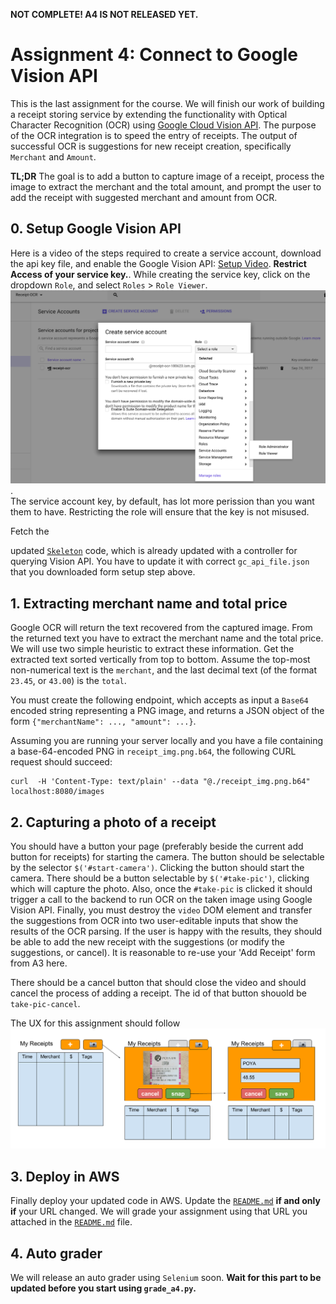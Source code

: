 **NOT COMPLETE! A4 IS NOT RELEASED YET.**

# Assignment 4: Connect to Google Vision API
This is the last assignment for the course. We will finish our work of building a
receipt storing service by extending the functionality with Optical Character
Recognition (OCR) using [Google Cloud Vision
API](https://cloud.google.com/vision/).  The purpose of the OCR integration is to
speed the entry of receipts.  The output of successful OCR is suggestions for
new receipt creation, specifically `Merchant` and `Amount`.

**TL;DR**
The goal is to add a button to capture image of a receipt, process the image to
extract the merchant and the total amount, and prompt the user to add the
receipt with suggested merchant and amount from OCR.

## 0. Setup Google Vision API  
   Here is a video of the steps required to create a service account, download
   the api key file, and enable the Google Vision API:
   [Setup Video](./setup.mp4).  **Restrict Access of your service key.**. While
   creating the service key, click on the dropdown `Role`, and select `Roles` >
   `Role Viewer`.
   ![How to set roles?](./roles.png).  
   The service account key, by default, has lot more perission than you want
   them to have. Restricting the role will ensure that the key is not misused.
   
   <!-- After this account with Google Cloud Platform, enable the Vision
   API. Follow -->
   <!-- the steps
   [here](https://cloud.google.com/functions/docs/tutorials/ocr). --> Fetch the
   updated [`Skeleton`](https://github.com/amfleming/skeleton) code, which is
   already updated with a controller for querying Vision API. You have to update
   it with correct `gc_api_file.json` that you downloaded form setup step above.  

## 1. Extracting merchant name and total price  
   Google OCR will return the text recovered from the captured image.  From the
   returned text you have to extract the merchant name and the total price. We
   will use two simple heuristic to extract these information. Get the extracted
   text sorted vertically from top to bottom. Assume the top-most non-numerical
   text is the `merchant`, and the last decimal text (of the format `23.45`, or
   `43.00`) is the `total`.  
   
   You must create the following endpoint, which accepts as input a `Base64`
   encoded string representing a PNG image, and returns a JSON object of the
   form `{"merchantName": ..., "amount": ...}`.


   Assuming you are running your server locally and you have a file containing a
   base-64-encoded PNG in `receipt_img.png.b64`, the following CURL request should
   succeed:
   ```
   curl  -H 'Content-Type: text/plain' --data "@./receipt_img.png.b64" localhost:8080/images
   ```

## 2. Capturing a photo of a receipt  
   You should have a button your page (preferably beside the current add button
   for receipts) for starting the camera.  The button should be selectable by
   the selector `$('#start-camera')`. Clicking the button should start the
   camera.  There should be a button selectable by `$('#take-pic')`, clicking
   which will capture the photo. Also, once the `#take-pic` is clicked it should
   trigger a call to the backend to run OCR on the taken image using Google
   Vision API. Finally, you must destroy the `video` DOM element and transfer
   the suggestions from OCR into two user-editable inputs that show the results
   of the OCR parsing.  If the user is happy with the results, they should be
   able to add the new receipt with the suggestions (or modify the suggestions,
   or cancel).  It is reasonable to re-use your 'Add Receipt' form from A3 here.

   There should be a cancel button that should close the video and should cancel
   the process of adding a receipt. The id of that button shouold be
   `take-pic-cancel`.

   The UX for this assignment should follow ![this spec](./spec.png)

<!--
## 3. Submitting an image of a receipt
   In addition to capture an image, you should also support uploading an image
   of a receipt and process in the same way as said above. The button should
   have an id `upload-img`, and shouold be selectable by `$('#upload-img')` and
   respond to click event. The cacncel button should have id
   `upload-img-cancel`.
-->

## 3. Deploy in AWS  
   Finally deploy your updated code in AWS.  Update the
   [`README.md`](../../README.md) **if and only if** your URL changed. We will
   grade your assignment using that URL you attached in the
   [`README.md`](../../README.md) file.

## 4. Auto grader  
   We will release an auto grader using `Selenium` soon.  **Wait for this part
to be updated before you start using `grade_a4.py`.**

